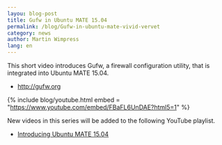```yaml
---
layou: blog-post
title: Gufw in Ubuntu MATE 15.04
permalink: /blog/Gufw-in-ubuntu-mate-vivid-vervet
category: news
author: Martin Wimpress
lang: en
---
```


This short video introduces Gufw, a firewall configuration utility, that is integrated into Ubuntu MATE 15.04.

  * <http://gufw.org>

{% include blog/youtube.html
    embed = "https://www.youtube.com/embed/FBaFL6UnDAE?html5=1"
%}

New videos in this series will be added to the following YouTube playlist.

  * [Introducing Ubuntu MATE 15.04](//www.youtube.com/playlist?list=PLE6KGGrWCFf0-7sVeKHpddNGUPCYTclBR)
